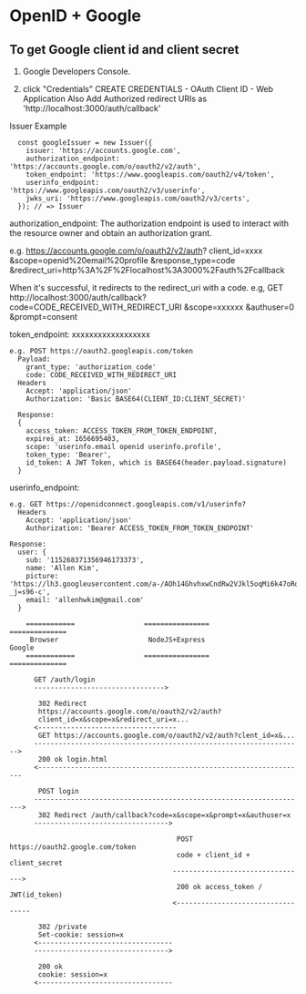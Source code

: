 # OpenID + Google

## To get Google client id and client secret
1. Google Developers Console.
  
2. click "Credentials"
   CREATE CREDENTIALS - OAuth Client ID - Web Application
   Also Add Authorized redirect URIs as 'http://localhost:3000/auth/callback'
  
Issuer Example
```
  const googleIssuer = new Issuer({
    issuer: 'https://accounts.google.com',
    authorization_endpoint: 'https://accounts.google.com/o/oauth2/v2/auth',
    token_endpoint: 'https://www.googleapis.com/oauth2/v4/token',
    userinfo_endpoint: 'https://www.googleapis.com/oauth2/v3/userinfo',
    jwks_uri: 'https://www.googleapis.com/oauth2/v3/certs',
  }); // => Issuer
```

authorization_endpoint: 
  The authorization endpoint is used to interact with the resource
  owner and obtain an authorization grant. 

  e.g. https://accounts.google.com/o/oauth2/v2/auth?
    client_id=xxxx
    &scope=openid%20email%20profile
    &response_type=code
    &redirect_uri=http%3A%2F%2Flocalhost%3A3000%2Fauth%2Fcallback

  When it's successful, it redirects to the redirect_uri with a code.
   e.g, GET http://localhost:3000/auth/callback?
     code=CODE_RECEIVED_WITH_REDIRECT_URI
     &scope=xxxxxx
     &authuser=0
     &prompt=consent
  
  token_endpoint:
    xxxxxxxxxxxxxxxxxx

    e.g. POST https://oauth2.googleapis.com/token
      Payload: 
        grant_type: 'authorization_code'
        code: CODE_RECEIVED_WITH_REDIRECT_URI
      Headers
        Accept: 'application/json'
        Authorization: 'Basic BASE64(CLIENT_ID:CLIENT_SECRET)'

      Response: 
      {
        access_token: ACCESS_TOKEN_FROM_TOKEN_ENDPOINT,
        expires_at: 1656695403,
        scope: 'userinfo.email openid userinfo.profile',
        token_type: 'Bearer',
        id_token: A JWT Token, which is BASE64(header.payload.signature)
      }

  userinfo_endpoint:

    e.g. GET https://openidconnect.googleapis.com/v1/userinfo?
      Headers 
        Accept: 'application/json'
        Authorization: 'Bearer ACCESS_TOKEN_FROM_TOKEN_ENDPOINT'

    Response:
      user: {
        sub: '115268371356946173373',
        name: 'Allen Kim',
        picture: 'https://lh3.googleusercontent.com/a-/AOh14GhvhxwCndRw2VJkl5oqMi6k47oRqlyAw040t-_j=s96-c',
        email: 'allenhwkim@gmail.com'
      }


```
    ============                 ================               ==============
     Browser                      NodeJS+Express                 Google
    ============                 ================               ==============
      
      GET /auth/login  
      -------------------------------->
    
       302 Redirect 
       https://accounts.google.com/o/oauth2/v2/auth?
       client_id=x&scope=x&redirect_uri=x...
      <----------------------------------
       GET https://accounts.google.com/o/oauth2/v2/auth?clent_id=x&...
      ------------------------------------------------------------------>
       200 ok login.html
      <------------------------------------------------------------------
      
       POST login
      ------------------------------------------------------------------->
       302 Redirect /auth/callback?code=x&scope=x&prompt=x&authuser=x
      --------------------------------->
      
                                         POST https://oauth2.google.com/token
                                         code + client_id + client_secret 
                                        --------------------------------->
                                         200 ok access_token / JWT(id_token)
                                        <----------------------------------
    
       302 /private
       Set-cookie: session=x
      <---------------------------------
      --------------------------------->

       200 ok
       cookie: session=x
      <---------------------------------
```
